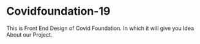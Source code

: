 # Covidfoundation-19
This is Front End Design of Covid Foundation. In which it will give you Idea About our Project.
